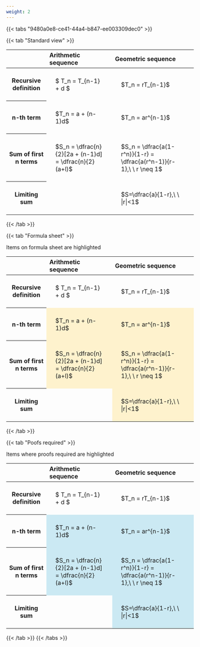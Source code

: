 ```yaml
---
weight: 2
---
```


{{< tabs "9480a0e8-ce41-44a4-b847-ee003309dec0" >}}

{{< tab "Standard view" >}}

<style type="text/css">
#T_1c28c th.col_heading {
  text-align: left;
  font-size: 1em;
}
#T_1c28c td {
  text-align: left;
  font-size: 1em;
  padding: 1.5em;
}
</style>
<table id="T_1c28c">
  <thead>
    <tr>
      <th class="blank level0" >&nbsp;</th>
      <th id="T_1c28c_level0_col0" class="col_heading level0 col0" >Arithmetic sequence</th>
      <th id="T_1c28c_level0_col1" class="col_heading level0 col1" >Geometric sequence</th>
    </tr>
  </thead>
  <tbody>
    <tr>
      <th id="T_1c28c_level0_row0" class="row_heading level0 row0" >Recursive definition</th>
      <td id="T_1c28c_row0_col0" class="data row0 col0" >$ T_n = T_{n-1} + d $</td>
      <td id="T_1c28c_row0_col1" class="data row0 col1" >$T_n = rT_{n-1}$</td>
    </tr>
    <tr>
      <th id="T_1c28c_level0_row1" class="row_heading level0 row1" >n-th term</th>
      <td id="T_1c28c_row1_col0" class="data row1 col0" >$T_n = a + (n-1)d$</td>
      <td id="T_1c28c_row1_col1" class="data row1 col1" >$T_n = ar^{n-1}$</td>
    </tr>
    <tr>
      <th id="T_1c28c_level0_row2" class="row_heading level0 row2" >Sum of first n terms</th>
      <td id="T_1c28c_row2_col0" class="data row2 col0" >$S_n = \dfrac{n}{2}[2a + (n-1)d] = \dfrac{n}{2}(a+l)$</td>
      <td id="T_1c28c_row2_col1" class="data row2 col1" >$S_n = \dfrac{a(1-r^n)}{1-r} = \dfrac{a(r^n-1)}{r-1},\ \  r \neq 1$</td>
    </tr>
    <tr>
      <th id="T_1c28c_level0_row3" class="row_heading level0 row3" >Limiting sum</th>
      <td id="T_1c28c_row3_col0" class="data row3 col0" ></td>
      <td id="T_1c28c_row3_col1" class="data row3 col1" >$S=\dfrac{a}{1-r},\ \ |r|<1$</td>
    </tr>
  </tbody>
</table>
{{< /tab >}}

{{< tab "Formula sheet" >}}

Items on formula sheet are highlighted 
<br>
<style type="text/css">
#T_c7d4f th.col_heading {
  text-align: left;
  font-size: 1em;
}
#T_c7d4f td {
  text-align: left;
  font-size: 1em;
  padding: 1.5em;
}
#T_c7d4f_row0_col0, #T_c7d4f_row0_col1, #T_c7d4f_row3_col0 {
  background-color: rgba(0,0,0,0);
}
#T_c7d4f_row1_col0, #T_c7d4f_row1_col1, #T_c7d4f_row2_col0, #T_c7d4f_row2_col1, #T_c7d4f_row3_col1 {
  background-color: rgba(255,194,10, 0.2);
}
</style>
<table id="T_c7d4f">
  <thead>
    <tr>
      <th class="blank level0" >&nbsp;</th>
      <th id="T_c7d4f_level0_col0" class="col_heading level0 col0" >Arithmetic sequence</th>
      <th id="T_c7d4f_level0_col1" class="col_heading level0 col1" >Geometric sequence</th>
    </tr>
  </thead>
  <tbody>
    <tr>
      <th id="T_c7d4f_level0_row0" class="row_heading level0 row0" >Recursive definition</th>
      <td id="T_c7d4f_row0_col0" class="data row0 col0" >$ T_n = T_{n-1} + d $</td>
      <td id="T_c7d4f_row0_col1" class="data row0 col1" >$T_n = rT_{n-1}$</td>
    </tr>
    <tr>
      <th id="T_c7d4f_level0_row1" class="row_heading level0 row1" >n-th term</th>
      <td id="T_c7d4f_row1_col0" class="data row1 col0" >$T_n = a + (n-1)d$</td>
      <td id="T_c7d4f_row1_col1" class="data row1 col1" >$T_n = ar^{n-1}$</td>
    </tr>
    <tr>
      <th id="T_c7d4f_level0_row2" class="row_heading level0 row2" >Sum of first n terms</th>
      <td id="T_c7d4f_row2_col0" class="data row2 col0" >$S_n = \dfrac{n}{2}[2a + (n-1)d] = \dfrac{n}{2}(a+l)$</td>
      <td id="T_c7d4f_row2_col1" class="data row2 col1" >$S_n = \dfrac{a(1-r^n)}{1-r} = \dfrac{a(r^n-1)}{r-1},\ \  r \neq 1$</td>
    </tr>
    <tr>
      <th id="T_c7d4f_level0_row3" class="row_heading level0 row3" >Limiting sum</th>
      <td id="T_c7d4f_row3_col0" class="data row3 col0" ></td>
      <td id="T_c7d4f_row3_col1" class="data row3 col1" >$S=\dfrac{a}{1-r},\ \ |r|<1$</td>
    </tr>
  </tbody>
</table>
{{< /tab >}}

{{< tab "Poofs required" >}}

Items where proofs required are highlighted 
<br>
<style type="text/css">
#T_a1bc9 th.col_heading {
  text-align: left;
  font-size: 1em;
}
#T_a1bc9 td {
  text-align: left;
  font-size: 1em;
  padding: 1.5em;
}
#T_a1bc9_row0_col0, #T_a1bc9_row0_col1, #T_a1bc9_row3_col0 {
  background-color: rgba(0,0,0,0);
}
#T_a1bc9_row1_col0, #T_a1bc9_row1_col1, #T_a1bc9_row2_col0, #T_a1bc9_row2_col1, #T_a1bc9_row3_col1 {
  background-color: rgba(0,150,200, 0.2);
}
</style>
<table id="T_a1bc9">
  <thead>
    <tr>
      <th class="blank level0" >&nbsp;</th>
      <th id="T_a1bc9_level0_col0" class="col_heading level0 col0" >Arithmetic sequence</th>
      <th id="T_a1bc9_level0_col1" class="col_heading level0 col1" >Geometric sequence</th>
    </tr>
  </thead>
  <tbody>
    <tr>
      <th id="T_a1bc9_level0_row0" class="row_heading level0 row0" >Recursive definition</th>
      <td id="T_a1bc9_row0_col0" class="data row0 col0" >$ T_n = T_{n-1} + d $</td>
      <td id="T_a1bc9_row0_col1" class="data row0 col1" >$T_n = rT_{n-1}$</td>
    </tr>
    <tr>
      <th id="T_a1bc9_level0_row1" class="row_heading level0 row1" >n-th term</th>
      <td id="T_a1bc9_row1_col0" class="data row1 col0" >$T_n = a + (n-1)d$</td>
      <td id="T_a1bc9_row1_col1" class="data row1 col1" >$T_n = ar^{n-1}$</td>
    </tr>
    <tr>
      <th id="T_a1bc9_level0_row2" class="row_heading level0 row2" >Sum of first n terms</th>
      <td id="T_a1bc9_row2_col0" class="data row2 col0" >$S_n = \dfrac{n}{2}[2a + (n-1)d] = \dfrac{n}{2}(a+l)$</td>
      <td id="T_a1bc9_row2_col1" class="data row2 col1" >$S_n = \dfrac{a(1-r^n)}{1-r} = \dfrac{a(r^n-1)}{r-1},\ \  r \neq 1$</td>
    </tr>
    <tr>
      <th id="T_a1bc9_level0_row3" class="row_heading level0 row3" >Limiting sum</th>
      <td id="T_a1bc9_row3_col0" class="data row3 col0" ></td>
      <td id="T_a1bc9_row3_col1" class="data row3 col1" >$S=\dfrac{a}{1-r},\ \ |r|<1$</td>
    </tr>
  </tbody>
</table>
{{< /tab >}}
{{< /tabs >}}
